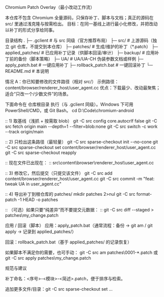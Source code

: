 Chromium Patch Overlay（最小改动工作流）

本仓库不包含 Chromium 全量源码，只保存补丁、脚本与文档；真正的源码在 src/ 里通过浅克隆与按需检出。
目标：在同一基线上进行最小化修改，并把改动以补丁的形式分享给同事。

目录结构
.
├─ .gclient                # 与 src 同级（官方推荐布局）
├─ src/                    # 上游源码（独立 git 仓库，不提交到本仓库）
├─ patches/                # 生成/维护的补丁（*.patch）
├─ applied_patches/        # 已应用补丁记录（供脚本回滚/审计）
├─ backup/                 # 应用补丁前的备份（脚本策略）
├─ UA/                     # UA/UA-CH 伪装参数文档或样例
├─ apply_patch.bat         # 一键应用补丁
├─ rollback_patch.bat      # 一键回滚补丁
└─ README.md               # 本说明


情况 A：你已知要修改的文件路径（相对 src/）
示例路径：content/browser/renderer_host/user_agent.cc
优点：下载最少、改动最聚焦；适合“只改一个/少数文件”的场景。

下面命令在 仓库根目录 执行（与 .gclient 同级）。Windows 下可用 PowerShell/CMD，或 Git Bash。
cd D:\Code\chromium-android

:: 1) 取基线（浅抓 + 按需取 blob）
git -C src config core.autocrlf false
git -C src fetch origin main --depth=1 --filter=blob:none
git -C src switch -c work --track origin/main

:: 2) 只检出这条路径（最轻量）
git -C src sparse-checkout init --no-cone
git -C src sparse-checkout set content/browser/renderer_host/user_agent.cc
git -C src sparse-checkout reapply

:: 现在文件已出现在：
:: src\content\browser\renderer_host\user_agent.cc

:: 3) 修改它，然后提交（只提交该文件）
git -C src add content/browser/renderer_host/user_agent.cc
git -C src commit -m "feat: tweak UA in user_agent.cc"

:: 4) 导出补丁到根仓库的 patches/
mkdir patches 2>nul
git -C src format-patch -1 HEAD -o patches

:: （可选）如果只要“纯差异”而不要提交元数据：
:: git -C src diff --staged > patches\my_change.patch


应用 / 回滚（脚本）
应用：apply_patch.bat（通常流程：备份 → git am / git apply → 记录到 applied_patches/）

回滚：rollback_patch.bat（基于 applied_patches/ 的记录恢复）

如果脚本不满足你的需要，也可手动：
git -C src am patches\0001-*.patch 或 git -C src apply patches\my_change.patch

规范与建议

补丁命名：<序号>-<模块>-<简述>.patch，便于排序与检索。

追加更多文件/目录：git -C src sparse-checkout set <path1> <path2> ...

